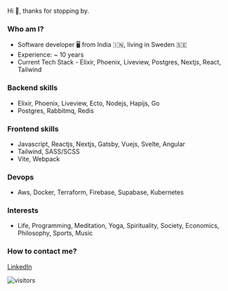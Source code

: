 Hi 👋, thanks for stopping by.

### Who am I?
- Software developer 🖥️  from India 🇮🇳, living in Sweden 🇸🇪
- Experience: ~ 10 years
- Current Tech Stack - Elixir, Phoenix, Liveview, Postgres, Nextjs, React, Tailwind


### Backend skills
- Elixir, Phoenix, Liveview, Ecto, Nodejs, Hapijs, Go
- Postgres, Rabbitmq, Redis


### Frontend skills
 - Javascript, Reactjs, Nextjs, Gatsby, Vuejs, Svelte, Angular
 - Tailwind, SASS/SCSS
 - Vite, Webpack
 
 ### Devops
 - Aws, Docker, Terraform, Firebase, Supabase, Kubernetes
 
 ### Interests
 - Life, Programming, Meditation, Yoga, Spirituality, Society, Economics, Philosophy, Sports, Music

### How to contact me?
[LinkedIn](https://www.linkedin.com/in/brihaspati/)

![visitors](https://visitor-badge.glitch.me/badge?page_id=brihaspati&left_color=green&right_color=red)

